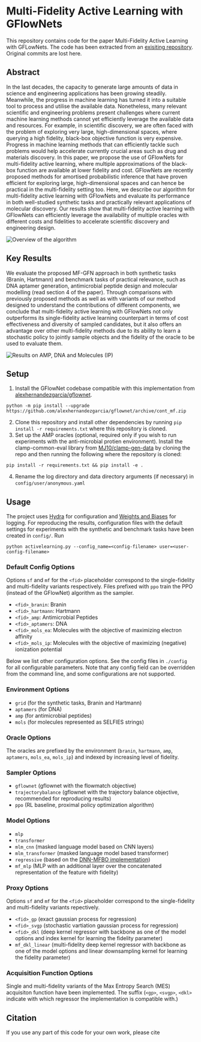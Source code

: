 # Multi-Fidelity Active Learning with GFlowNets

This repository contains code for the paper Multi-Fidelity Active Learning with GFLowNets. The code has been extracted from an [exisiting repository](https://github.com/alexhernandezgarcia/activelearning). Original commits are lost here.

## Abstract

In the last decades, the capacity to generate large amounts of data in science and
engineering applications has been growing steadily. Meanwhile, the progress in
machine learning has turned it into a suitable tool to process and utilise the available
data. Nonetheless, many relevant scientific and engineering problems present
challenges where current machine learning methods cannot yet efficiently leverage
the available data and resources. For example, in scientific discovery, we are often
faced with the problem of exploring very large, high-dimensional spaces, where
querying a high fidelity, black-box objective function is very expensive. Progress
in machine learning methods that can efficiently tackle such problems would help
accelerate currently crucial areas such as drug and materials discovery. In this paper,
we propose the use of GFlowNets for multi-fidelity active learning, where multiple
approximations of the black-box function are available at lower fidelity and cost.
GFlowNets are recently proposed methods for amortised probabilistic inference
that have proven efficient for exploring large, high-dimensional spaces and can
hence be practical in the multi-fidelity setting too. Here, we describe our algorithm
for multi-fidelity active learning with GFlowNets and evaluate its performance in
both well-studied synthetic tasks and practically relevant applications of molecular
discovery. Our results show that multi-fidelity active learning with GFlowNets
can efficiently leverage the availability of multiple oracles with different costs and
fidelities to accelerate scientific discovery and engineering design.

![Overview of the algorithm](http://url/to/img.png)

## Key Results 
We evaluate the proposed MF-GFN approach in both synthetic tasks (Branin, Hartmann) and benchmark tasks of practical relevance, such as DNA
aptamer generation, antimicrobial peptide design and molecular modelling (read section 4 of the paper). Through comparisons
with previously proposed methods as well as with variants of our method designed to understand the
contributions of different components, we conclude that multi-fidelity active learning with GFlowNets
not only outperforms its single-fidelity active learning counterpart in terms of cost effectiveness and
diversity of sampled candidates, but it also offers an advantage over other multi-fidelity methods due
to its ability to learn a stochastic policy to jointly sample objects and the fidelity of the oracle to be
used to evaluate them.

![Results on AMP, DNA and Molecules (IP)](http://url/to/img.png)

## Setup

1. Install the GFlowNet codebase compatible with this implementation from [alexhernandezgarcia/gflownet](https://github.com/alexhernandezgarcia/gflownet/tree/mfgfn-v1.0).
``` 
python -m pip install --upgrade https://github.com/alexhernandezgarcia/gflownet/archive/cont_mf.zip 
```
2.  Clone this repository and install other dependencies by running ```pip install -r requirements.txt``` where this repository is cloned.
3. Set up the AMP oracles (optional, required only if you wish to run experiments with the anti-microbial protien environment). Install the clamp-common-eval library from [MJ10/clamp-gen-data](https://github.com/MJ10/clamp-gen-data/tree/mfgfn-v1.0) by cloning the repo and then running the following where the repository is cloned: 
```
pip install -r requirements.txt && pip install -e .
``` 
4. Rename the log directory and data directory arguments (if necessary) in `config/user/anonymous.yaml` 

## Usage
The project uses [Hydra](https://hydra.cc/) for configuration and [Weights and Biases](https://docs.wandb.ai/) for logging.
For reproducing the results, configuration files with the default settings for experiments with the synthetic and benchmark tasks have been created in `config/`. Run
```
python activelearning.py --config_name=<config-filename> user=<user-config-filename>
```

### Default Config Options
Options `sf` and `mf` for the `<fid>` placeholder correspond to the single-fidelity and multi-fidelity variants respectively. Files prefixed with `ppo` train the PPO (instead of the GFlowNet) algorithm as the sampler.

- `<fid>_branin`: Branin 
- `<fid>_hartmann`: Hartmann 
- `<fid>_amp`: Antimicrobial Peptides
- `<fid>_aptamers`: DNA
- `<fid>_mols_ea`: Molecules with the objective of maximizing electron affinity 
- `<fid>_mols_ip`: Molecules with the objective of maximizing (negative) ionization potential  

Below we list other configuration options. See the config files in `./config` for all configurable parameters. Note that any config field can be overridden from the command line, and some configurations are not supported.

### Environment Options
- `grid` (for the synthetic tasks, Branin and Hartmann)
- `aptamers`  (for DNA)
- `amp` (for antimicrobial peptides)
- `mols` (for molecules represented as SELFIES strings)

### Oracle Options
The oracles are prefixed by the environment (`branin`, `hartmann`, `amp`, `aptamers`, `mols_ea`, `mols_ip`) and indexed by increasing level of fidelity. 

### Sampler Options
- `gflownet` (gflownet with the flowmatch objective)
- `trajectorybalance` (gflownet with the trajectory balance objective, recommended for reproducing results)
- `ppo` (RL baseline, proximal policy optimization algorithm)

### Model Options 
- `mlp`
- `transformer`
- `mlm_cnn` (masked language model based on CNN layers)
- `mlm_transformer` (masked language model based transformer)
- `regressive` (based on the [DNN-MFBO implementation](https://github.com/shib0li/DNN-MFBO))
- `mf_mlp` (MLP with an additional layer over the concatenated representation of the feature with fidelity)

### Proxy Options
Options `sf` and `mf` for the `<fid>` placeholder correspond to the single-fidelity and multi-fidelity variants repectively.
- `<fid>_gp` (exact gaussian process for regression)
- `<fid>_svgp` (stochastic vartiation gaussian process for regression)
- `<fid>_dkl` (deep kernel regressor with backbone as one of the model options and index kernel for learning the fidelity parameter)
- `mf_dkl_linear` (multi-fidelity deep kernel regressor with backbone as one of the model options and linear downsampling kernel for learning the fidelity parameter)

### Acquisition Function Options
Single and multi-fidelity variants of the Max Entropy Search (MES) acquisiton function have been implemented. The suffix (`<gp>`, `<svgp>`, `<dkl>` indicate with which regressor the implementation is compatible with.)

## Citation
If you use any part of this code for your own work, please cite
